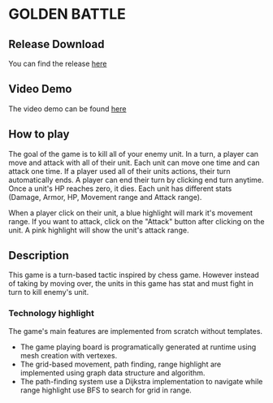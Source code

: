 # GOLDEN BATTLE


## Release Download

You can find the release [here](https://drive.google.com/file/d/1oJbK7ymoq7YxQd0neDEgPtM7kB64qO2o/view?usp=sharing)

## Video Demo

The video demo can be found [here](https://youtu.be/R_Mieldor8I)

## How to play

The goal of the game is to kill all of your enemy unit. In a turn, a player can move and attack with all of their unit. Each unit can move one time and can attack one time. If a player used all of their units actions, their turn automatically ends. A player can end their turn by clicking end turn anytime. Once a unit's HP reaches zero, it dies. Each unit has different stats (Damage, Armor, HP, Movement range and Attack range).

When a player click on their unit, a blue highlight will mark it's movement range. If you want to attack, click on the "Attack" button after clicking on the unit. A pink highlight will show the unit's attack range.

## Description
This game is a turn-based tactic inspired by chess game. However instead of taking by moving over, the units in this game has stat and must fight in turn to kill enemy's unit.

### Technology highlight

The game's main features are implemented from scratch without templates.

- The game playing board is programatically generated at runtime using mesh creation with vertexes.
- The grid-based movement, path finding, range highlight are implemented using graph data structure and algorithm.
- The path-finding system use a Dijkstra implementation to navigate while range highlight use BFS to search for grid in range.
